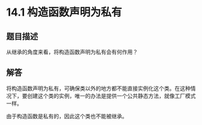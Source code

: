 # 14.1 构造函数声明为私有



## 题目描述

从继承的角度来看，将构造函数声明为私有会有何作用？



## 解答

将构造函数声明为私有，可确保类以外的地方都不能直接实例化这个类。在这种情况下，要创建这个类的实例，唯一的办法是提供一个公共静态方法，就像工厂模式一样。

由于构造函数是私有的，因此这个类也不能被继承。